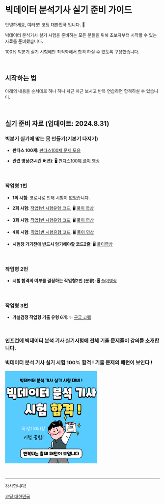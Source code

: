 # 빅데이터 분석기사 실기 준비 가이드

안녕하세요, 여러분! 코딩 대한민국 입니다. 🌟

빅데이터 분석기사 실기 시험을 준비하는 모든 분들을 위해 초보자부터 시작할 수 있는 자료를 준비했습니다.

100% 빅분기 실기 시험에만 최적화해서 합격 하실 수 있도록 구성했습니다.

&nbsp;

## 시작하는 법

아래의 내용을 순서데로 하나 하나 차근 차근 보시고 반복 연습하면 합격하실 수 있습니다.

&nbsp;

## 실기 준비 자료 (업데이트: 2024.8.31)

### 빅분기 실기에 맞는 몸 만들기(기본기 다지기)

- **판다스 100제**: [판다스100제 문제 모음](https://www.kaggle.com/code/user245364/1-100)

- **관련 영상(3시간 버젼)**: 🖥️ [판다스100제 풀이 영상](https://youtu.be/J9XkwoCamuI?si=oEUE9-fLIxPYqzOQ)


&nbsp;

### 작업형 1번

- **1회 시험**: 코로나로 인해 시험이 없었습니다.
 
- **2회 시험**: [작업1번 시험유형 코드](https://www.kaggle.com/code/user245364/bigbungi-2-1-exam?scriptVersionId=163242970), 🖥️ [풀이 영상](https://youtu.be/LjPFuHKXxN0?si=XaydgaaO53hOTF12)
 
- **3회 시험**: [작업1번 시험유형 코드](https://www.kaggle.com/code/user245364/bigbungi-3-1-exam), 🖥️ [풀이 영상](https://youtu.be/p2eNWXmjrdc?si=i4Ov91m2EHO5sCzI)

- **4회 시험**: [작업1번 시험유형 코드](https://www.kaggle.com/code/user245364/bigbungi-4-1-exam), 🖥️ [풀이 영상](https://youtu.be/ufHJ3pAz38I)

- **시험장 가기전에 반드시 암기해야할 코드2줄**: 🖥️ [풀이영상](https://youtu.be/43--QfYfNBA?si=_PzVo9tlJFAAxwkb)


&nbsp;

### 작업형 2번

- **시험 합격의 여부를 결정하는 작업형2번 (분류)**: 🖥️ [풀이영상](https://youtu.be/fQf_oOkV_SY?si=zPY29uh5D0mr9iwo)

&nbsp;

### 작업형 3번

- **가설검정 작업형 기출 유형 6개**: ✨ [구글 코렙](https://colab.research.google.com/drive/1M3EXZssXdEw3xOTvRmFAz_pnZsmfVCGQ?usp=sharing)

&nbsp;



### 인프런에 빅데이터 분석 기사 실기시험에 전체 기출 문제풀이 강의를 소개합니다.


### **빅데이터 분석 기사 실기 시험 100% 합격 ! 기출 문제의 패턴이 보인다 !**

<a href="https://inf.run/ZRXQe">
    <img src="bigbungi.png" alt="bigbungi" style="width:300px;">
</a>



&nbsp;


---

감사합니다!

[코딩 대한민국](https://codingkorea.example.com)
